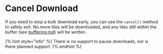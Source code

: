 # Cancel Download

If you need to stop a bulk download early, you can use the `cancel()` method to safely exit. No more tiles will be downloaded, and any tiles still within the buffer (see [buffering.md](foreground/buffering.md "mention")) will be written.

{% hint style="info" %}
There is no support to pause downloads, nor is there planned support.
{% endhint %}
